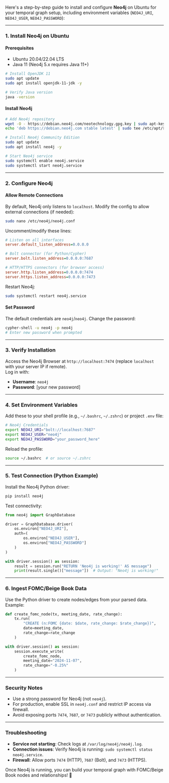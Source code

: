 Here's a step-by-step guide to install and configure **Neo4j** on Ubuntu for your temporal graph setup, including environment variables (`NEO4J_URI`, `NEO4J_USER`, `NEO4J_PASSWORD`):

---

### **1. Install Neo4j on Ubuntu**
#### **Prerequisites**
- Ubuntu 20.04/22.04 LTS
- Java 11 (Neo4j 5.x requires Java 11+)

```bash
# Install OpenJDK 11
sudo apt update
sudo apt install openjdk-11-jdk -y

# Verify Java version
java -version
```

#### **Install Neo4j**
```bash
# Add Neo4j repository
wget -O - https://debian.neo4j.com/neotechnology.gpg.key | sudo apt-key add -
echo 'deb https://debian.neo4j.com stable latest' | sudo tee /etc/apt/sources.list.d/neo4j.list

# Install Neo4j Community Edition
sudo apt update
sudo apt install neo4j -y

# Start Neo4j service
sudo systemctl enable neo4j.service
sudo systemctl start neo4j.service
```

---

### **2. Configure Neo4j**
#### **Allow Remote Connections**
By default, Neo4j only listens to `localhost`. Modify the config to allow external connections (if needed):
```bash
sudo nano /etc/neo4j/neo4j.conf
```

Uncomment/modify these lines:
```ini
# Listen on all interfaces
server.default_listen_address=0.0.0.0

# Bolt connector (for Python/Cypher)
server.bolt.listen_address=0.0.0.0:7687

# HTTP/HTTPS connectors (for browser access)
server.http.listen_address=0.0.0.0:7474
server.https.listen_address=0.0.0.0:7473
```

Restart Neo4j:
```bash
sudo systemctl restart neo4j.service
```

#### **Set Password**
The default credentials are `neo4j`/`neo4j`. Change the password:
```bash
cypher-shell -u neo4j -p neo4j
# Enter new password when prompted
```

---

### **3. Verify Installation**
Access the Neo4j Browser at `http://localhost:7474` (replace `localhost` with your server IP if remote).  
Log in with:
- **Username**: `neo4j`
- **Password**: [your new password]

---

### **4. Set Environment Variables**
Add these to your shell profile (e.g., `~/.bashrc`, `~/.zshrc`) or project `.env` file:
```bash
# Neo4j Credentials
export NEO4J_URI="bolt://localhost:7687"
export NEO4J_USER="neo4j"
export NEO4J_PASSWORD="your_password_here"
```

Reload the profile:
```bash
source ~/.bashrc  # or source ~/.zshrc
```

---

### **5. Test Connection (Python Example)**
Install the Neo4j Python driver:
```bash
pip install neo4j
```

Test connectivity:
```python
from neo4j import GraphDatabase

driver = GraphDatabase.driver(
    os.environ["NEO4J_URI"],
    auth=(
        os.environ["NEO4J_USER"],
        os.environ["NEO4J_PASSWORD"]
    )
)

with driver.session() as session:
    result = session.run("RETURN 'Neo4j is working!' AS message")
    print(result.single()["message"])  # Output: "Neo4j is working!"
```

---

### **6. Ingest FOMC/Beige Book Data**
Use the Python driver to create nodes/edges from your parsed data. Example:
```python
def create_fomc_node(tx, meeting_date, rate_change):
    tx.run(
        "CREATE (n:FOMC {date: $date, rate_change: $rate_change})",
        date=meeting_date,
        rate_change=rate_change
    )

with driver.session() as session:
    session.execute_write(
        create_fomc_node,
        meeting_date="2024-11-07",
        rate_change="-0.25%"
    )
```

---

### **Security Notes**
- Use a strong password for Neo4j (not `neo4j`).
- For production, enable SSL in `neo4j.conf` and restrict IP access via firewall.
- Avoid exposing ports `7474`, `7687`, or `7473` publicly without authentication.

---

### **Troubleshooting**
- **Service not starting**: Check logs at `/var/log/neo4j/neo4j.log`.
- **Connection issues**: Verify Neo4j is running: `sudo systemctl status neo4j.service`.
- **Firewall**: Allow ports `7474` (HTTP), `7687` (Bolt), and `7473` (HTTPS).

Once Neo4j is running, you can build your temporal graph with FOMC/Beige Book nodes and relationships! 🚀